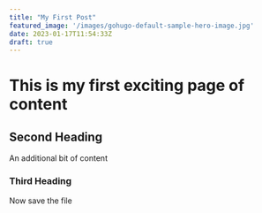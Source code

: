 ```yaml
---
title: "My First Post"
featured_image: '/images/gohugo-default-sample-hero-image.jpg'
date: 2023-01-17T11:54:33Z
draft: true
---
```


# This is my first exciting page of content

## Second Heading

An additional bit of content

### Third Heading

Now save the file
